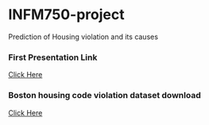 # INFM750-project
Prediction of Housing violation and its causes

### First Presentation Link
[Click Here](http://prezi.com/etzhsac0bbsr/?utm_campaign=share&utm_medium=copy)

### Boston housing code violation dataset download
[Click Here](https://data.cityofboston.gov/Permitting/Code-Enforcement-Building-and-Property-Violations/8sq6-p7et/data)

